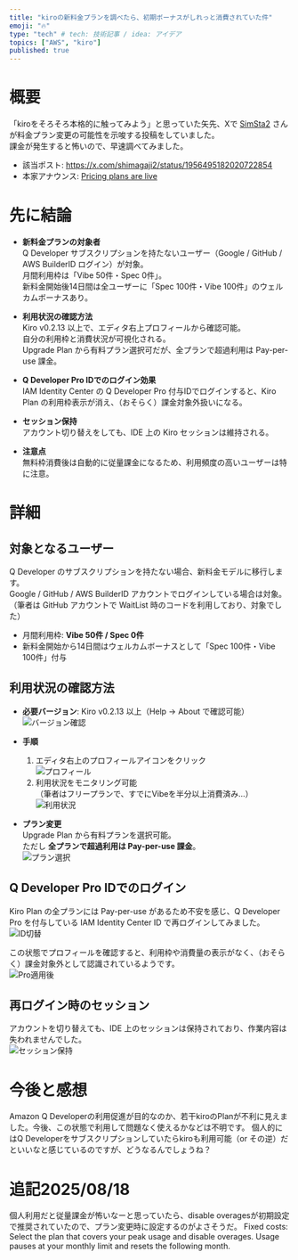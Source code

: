 ```yaml
---
title: "kiroの新料金プランを調べたら、初期ボーナスがしれっと消費されていた件"
emoji: "🔥"
type: "tech" # tech: 技術記事 / idea: アイデア
topics: ["AWS", "kiro"]
published: true
---
```


# 概要
「kiroをそろそろ本格的に触ってみよう」と思っていた矢先、Xで [SimSta2](http://x.com/shimagaji2) さんが料金プラン変更の可能性を示唆する投稿をしていました。  
課金が発生すると怖いので、早速調べてみました。

- 該当ポスト: https://x.com/shimagaji2/status/1956495182020722854  
- 本家アナウンス: [Pricing plans are live](https://kiro.dev/blog/pricing-plans-are-live/)

# 先に結論

- **新料金プランの対象者**  
  Q Developer サブスクリプションを持たないユーザー（Google / GitHub / AWS BuilderID ログイン）が対象。  
  月間利用枠は「Vibe 50件・Spec 0件」。  
  新料金開始後14日間は全ユーザーに「Spec 100件・Vibe 100件」のウェルカムボーナスあり。

- **利用状況の確認方法**  
  Kiro v0.2.13 以上で、エディタ右上プロフィールから確認可能。  
  自分の利用枠と消費状況が可視化される。  
  Upgrade Plan から有料プラン選択可だが、全プランで超過利用は Pay-per-use 課金。

- **Q Developer Pro IDでのログイン効果**  
  IAM Identity Center の Q Developer Pro 付与IDでログインすると、Kiro Plan の利用枠表示が消え、（おそらく）課金対象外扱いになる。

- **セッション保持**  
  アカウント切り替えをしても、IDE 上の Kiro セッションは維持される。

- **注意点**  
  無料枠消費後は自動的に従量課金になるため、利用頻度の高いユーザーは特に注意。

# 詳細

## 対象となるユーザー
Q Developer のサブスクリプションを持たない場合、新料金モデルに移行します。  
Google / GitHub / AWS BuilderID アカウントでログインしている場合は対象。  
（筆者は GitHub アカウントで WaitList 時のコードを利用しており、対象でした）

- 月間利用枠: **Vibe 50件 / Spec 0件**
- 新料金開始から14日間はウェルカムボーナスとして「Spec 100件・Vibe 100件」付与

## 利用状況の確認方法
- **必要バージョン**: Kiro v0.2.13 以上（Help → About で確認可能）  
  ![バージョン確認](/images/articles/kiro-pricemodel-202508/kiro-version.png)

- **手順**  
  1. エディタ右上のプロフィールアイコンをクリック  
     ![プロフィール](/images/articles/kiro-pricemodel-202508/prof.png)  
  2. 利用状況をモニタリング可能  
     （筆者はフリープランで、すでにVibeを半分以上消費済み…）  
     ![利用状況](/images/articles/kiro-pricemodel-202508/consume.png)

- **プラン変更**  
  Upgrade Plan から有料プランを選択可能。  
  ただし **全プランで超過利用は Pay-per-use 課金**。  
  ![プラン選択](/images/articles/kiro-pricemodel-202508/plans.png)

## Q Developer Pro IDでのログイン
Kiro Plan の全プランには Pay-per-use があるため不安を感じ、Q Developer Pro を付与している IAM Identity Center ID で再ログインしてみました。  
![ID切替](/images/articles/kiro-pricemodel-202508/changeidentity.png)

この状態でプロフィールを確認すると、利用枠や消費量の表示がなく、（おそらく）課金対象外として認識されているようです。  
![Pro適用後](/images/articles/kiro-pricemodel-202508/identity-center.png)

## 再ログイン時のセッション
アカウントを切り替えても、IDE 上のセッションは保持されており、作業内容は失われませんでした。  
![セッション保持](/images/articles/kiro-pricemodel-202508/session.png)


# 今後と感想
Amazon Q Developerの利用促進が目的なのか、若干kiroのPlanが不利に見えました。今後、この状態で利用して問題なく使えるかなどは不明です。
個人的にはQ Developerをサブスクリプションしていたらkiroも利用可能（or その逆）だといいなと感じているのですが、どうなるんでしょうね？

# 追記2025/08/18
個人利用だと従量課金が怖いなーと思っていたら、disable overagesが初期設定で推奨されていたので、プラン変更時に設定するのがよさそうだ。
Fixed costs: Select the plan that covers your peak usage and disable overages. Usage pauses at your monthly limit and resets the following month.